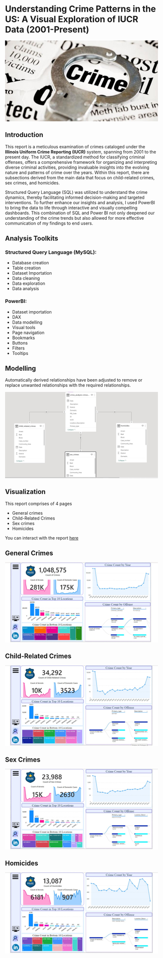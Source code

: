 # Understanding Crime Patterns in the US: A Visual Exploration of IUCR Data (2001-Present)
![](https://github.com/temee0/Visualizing-IUCR-Crime-Data/blob/main/front_page.jpg)

## Introduction
This report is a meticulous examination of crimes cataloged under the **Illinois Uniform Crime Reporting (IUCR)** system, spanning from 2001 to the present day. The IUCR, a standardized method for classifying criminal offenses, offers a comprehensive framework for organizing and interpreting diverse criminal activities, providing invaluable insights into the evolving nature and patterns of crime over the years. Within this report, there are subsections derived from the main data that focus on child-related crimes, sex crimes, and homicides.

Structured Query Language (SQL) was utilized to understand the crime dynamics, thereby facilitating informed decision-making and targeted interventions. To further enhance our insights and analysis, I used PowerBI to bring the data to life through interactive and visually compelling dashboards. This combination of SQL and Power BI not only deepened our understanding of the crime trends but also allowed for more effective communication of my findings to end users.

## Analysis Toolkits
### Structured Query Language (MySQL):
- Database creation
- Table creation
- Dataset Importation
- Data cleaning
- Data exploration
- Data analysis
### PowerBI:
- Dataset importation
- DAX
- Data modelling
- Visual tools
- Page navigation
- Bookmarks
- Buttons
- Filters
- Tooltips
  
## Modelling
Automatically derived relationships have been adjusted to remove or replace unwanted relationships with the required relationships.

![](https://github.com/temee0/Visualizing-IUCR-Crime-Data/blob/main/data%20model.jpg)

## Visualization
This report comprises of 4 pages 
- General crimes
- Child-Related Crimes
- Sex crimes
- Homicides
      
You can interact with the report [here]()

## General Crimes
![](https://github.com/temee0/Visualizing-IUCR-Crime-Data/blob/main/general%20crimes.jpg)

## Child-Related Crimes
![](https://github.com/temee0/Visualizing-IUCR-Crime-Data/blob/main/child-related%20crimes.jpg)

## Sex Crimes
![](https://github.com/temee0/Visualizing-IUCR-Crime-Data/blob/main/sex%20crimes.jpg)

## Homicides
![](https://github.com/temee0/Visualizing-IUCR-Crime-Data/blob/main/homicides.jpg)
